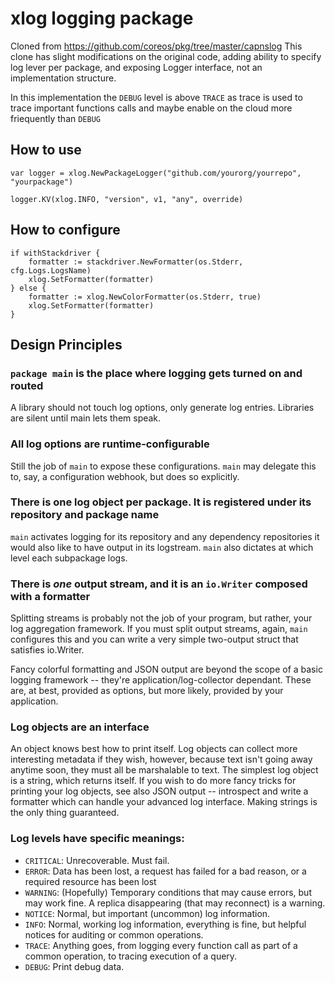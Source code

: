# xlog logging package

Cloned from https://github.com/coreos/pkg/tree/master/capnslog
This clone has slight modifications on the original code,
adding ability to specify log lever per package,
and exposing Logger interface, not an implementation structure.

In this implementation the `DEBUG` level is above `TRACE` as trace
is used to trace important functions calls and maybe enable on the cloud more friequently than `DEBUG`

## How to use

```
var logger = xlog.NewPackageLogger("github.com/yourorg/yourrepo", "yourpackage")

logger.KV(xlog.INFO, "version", v1, "any", override)
```

## How to configure

	if withStackdriver {
		formatter := stackdriver.NewFormatter(os.Stderr, cfg.Logs.LogsName)
		xlog.SetFormatter(formatter)
	} else {
		formatter := xlog.NewColorFormatter(os.Stderr, true)
		xlog.SetFormatter(formatter)
	}


## Design Principles

### `package main` is the place where logging gets turned on and routed

A library should not touch log options, only generate log entries. Libraries are silent until main lets them speak.

### All log options are runtime-configurable

Still the job of `main` to expose these configurations. `main` may delegate this to, say, a configuration webhook, but does so explicitly.

### There is one log object per package. It is registered under its repository and package name

`main` activates logging for its repository and any dependency repositories it would also like to have output in its logstream. `main` also dictates at which level each subpackage logs.

### There is *one* output stream, and it is an `io.Writer` composed with a formatter

Splitting streams is probably not the job of your program, but rather, your log aggregation framework. If you must split output streams, again, `main` configures this and you can write a very simple two-output struct that satisfies io.Writer.

Fancy colorful formatting and JSON output are beyond the scope of a basic logging framework -- they're application/log-collector dependant. These are, at best, provided as options, but more likely, provided by your application.

### Log objects are an interface

An object knows best how to print itself. Log objects can collect more interesting metadata if they wish, however, because text isn't going away anytime soon, they must all be marshalable to text. The simplest log object is a string, which returns itself. If you wish to do more fancy tricks for printing your log objects, see also JSON output -- introspect and write a formatter which can handle your advanced log interface. Making strings is the only thing guaranteed.

### Log levels have specific meanings:

* `CRITICAL`: Unrecoverable. Must fail.
* `ERROR`: Data has been lost, a request has failed for a bad reason, or a required resource has been lost
* `WARNING`: (Hopefully) Temporary conditions that may cause errors, but may work fine. A replica disappearing (that may reconnect) is a warning.
* `NOTICE`: Normal, but important (uncommon) log information.
* `INFO`: Normal, working log information, everything is fine, but helpful notices for auditing or common operations.
* `TRACE`: Anything goes, from logging every function call as part of a common operation, to tracing execution of a query.
* `DEBUG`: Print debug data.
